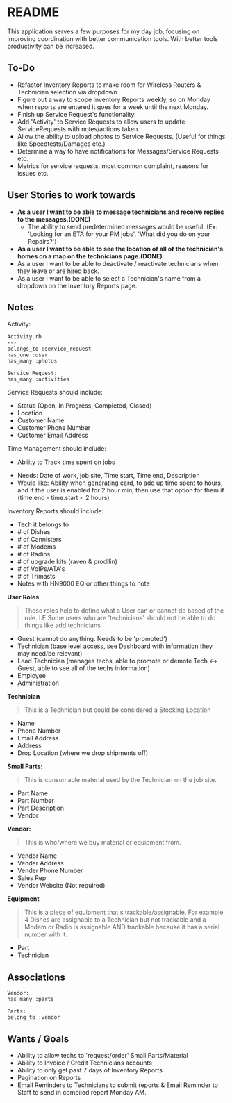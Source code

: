 # README

This application serves a few purposes for my day job, focusing on improving coordination with better communication tools. With better tools productivity can be increased.

## To-Do
- Refactor Inventory Reports to make room for Wireless Routers & Technician selection via dropdown
- Figure out a way to scope Inventory Reports weekly, so on Monday when reports are entered it goes for a week until the next Monday.
- Finish up Service Request's functionality.
- Add 'Activity' to Service Requests to allow users to update ServiceRequests with notes/actions taken.
- Allow the ability to upload photos to Service Requests. (Useful for things like Speedtests/Damages etc.)
- Determine a way to have notifications for Messages/Service Requests etc.
- Metrics for service requests, most common complaint, reasons for issues etc.

## User Stories to work towards
- **As a user I want to be able to message technicians and receive replies to the messages.(DONE)**
  - The ability to send predetermined messages would be useful. (Ex: 'Looking for an ETA for your PM jobs', 'What did you do on your Repairs?')
- **As a user I want to be able to see the location of all of the technician's homes on a map on the technicians page.(DONE)**
- As a user I want to be able to deactivate / reactivate technicians when they leave or are hired back.
- As a user I want to be able to select a Technician's name from a dropdown on the Inventory Reports page.

## Notes
Activity:
```
Activity.rb
---
belongs_to :service_request
has_one :user
has_many :photos

Service Request:
has_many :activities
```

Service Requests should include:
* Status (Open, In Progress, Completed, Closed)
* Location
* Customer Name
* Customer Phone Number
* Customer Email Address

Time Management should include:
- Ability to Track time spent on jobs
* Needs: Date of work, job site, Time start, Time end, Description
* Would like: Ability when generating card, to add up time spent to hours, and if the user is enabled for 2 hour min, then use that option for them if (time.end - time.start < 2 hours)

Inventory Reports should include:
* Tech it belongs to
* \# of Dishes
* \# of Cannisters
* \# of Modems
* \# of Radios
* \# of upgrade kits (raven & prodilin)
* \# of VoIPs/ATA's
* \# of Trimasts
* Notes with HN9000 EQ or other things to note

**User Roles**
> These roles help to define what a User can or cannot do based of the role. I.E Some users who are 'technicians' should not be able to do things like add technicians

* Guest (cannot do anything. Needs to be 'promoted')
* Technician (base level access, see Dashboard with information they may need/be relevant)
* Lead Technician (manages techs, able to promote or demote Tech <-> Guest, able to see all of the techs information)
* Employee
* Administration

**Technician**
> This is a Technician but could be considered a Stocking Location

* Name
* Phone Number
* Email Address
* Address
* Drop Location (where we drop shipments off)


**Small Parts:**
>This is consumable material used by the Technician on the job site.

* Part Name
* Part Number
* Part Description
* Vendor

**Vendor:**
>This is who/where we buy material or equipment from.

* Vendor Name
* Vender Address
* Vender Phone Number
* Sales Rep
* Vendor Website (Not required)

**Equipment**
>This is a piece of equipment that's trackable/assignable. For example 4 Dishes are
assignable to a Technician but not trackable and a Modem or Radio is assignable AND trackable because it has a serial number with it.

* Part
* Technician


## Associations
```
Vendor:
has_many :parts

Parts:
belong_to :vendor
```

## Wants / Goals
* Ability to allow techs to 'request/order' Small Parts/Material
* Ability to Invoice / Credit Technicians accounts
* Ability to only get past 7 days of Inventory Reports
* Pagination on Reports
* Email Reminders to Technicians to submit reports & Email Reminder to Staff to send in compiled report Monday AM.
